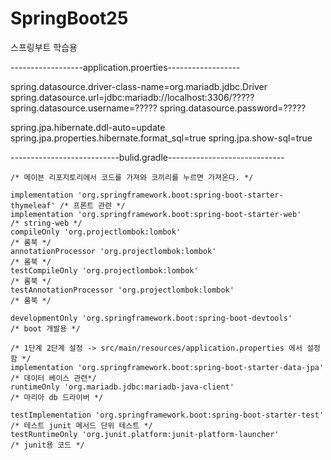 # SpringBoot25
스프링부트 학습용

------------------application.proerties------------------

spring.datasource.driver-class-name=org.mariadb.jdbc.Driver
spring.datasource.url=jdbc:mariadb://localhost:3306/?????
spring.datasource.username=?????
spring.datasource.password=?????

spring.jpa.hibernate.ddl-auto=update
spring.jpa.properties.hibernate.format_sql=true
spring.jpa.show-sql=true

---------------------------bulid.gradle-----------------------------

    /* 메이븐 리포지토리에서 코드를 가져와 코끼리를 누르면 가져온다. */

    implementation 'org.springframework.boot:spring-boot-starter-thymeleaf' /* 프론트 관련 */
    implementation 'org.springframework.boot:spring-boot-starter-web'       /* string-web */
    compileOnly 'org.projectlombok:lombok'                                  /* 롬북 */
    annotationProcessor 'org.projectlombok:lombok'                          /* 롬북 */
    testCompileOnly 'org.projectlombok:lombok'                              /* 롬북 */
    testAnnotationProcessor 'org.projectlombok:lombok'                      /* 롬북 */

    developmentOnly 'org.springframework.boot:spring-boot-devtools'         /* boot 개발용 */

    /* 1단계 2단계 설정 -> src/main/resources/application.properties 에서 설정함 */
    implementation 'org.springframework.boot:spring-boot-starter-data-jpa'  /* 데이터 베이스 관련*/
    runtimeOnly 'org.mariadb.jdbc:mariadb-java-client'                      /* 마리아 db 드라이버 */

    testImplementation 'org.springframework.boot:spring-boot-starter-test'  /* 테스트 junit 메서드 단위 테스트 */
    testRuntimeOnly 'org.junit.platform:junit-platform-launcher'            /* junit용 코드 */
